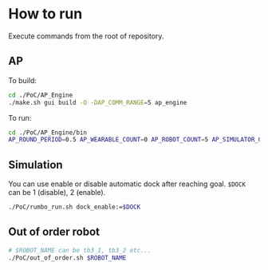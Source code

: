 # How to run
Execute commands from the root of repository.

## AP
To build:
```bash
cd ./PoC/AP_Engine
./make.sh gui build -O -DAP_COMM_RANGE=5 ap_engine
```

To run:
```bash
cd ./PoC/AP_Engine/bin   
AP_ROUND_PERIOD=0.5 AP_WEARABLE_COUNT=0 AP_ROBOT_COUNT=5 AP_SIMULATOR_OFFSET_X=0.4 ./run/ap_engine
```

## Simulation
You can use enable or disable automatic dock after reaching goal. `$DOCK` can be 1 (disable), 2 (enable).

```bash
./PoC/rumbo_run.sh dock_enable:=$DOCK
```

## Out of order robot
```bash
# $ROBOT_NAME can be tb3_1, tb3_2 etc...
./PoC/out_of_order.sh $ROBOT_NAME
```